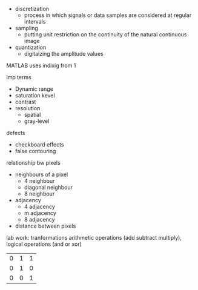 - discretization
	- process in which signals or data samples are considered at regular intervals
- sampling
	- putting unit restriction on the continuity of the natural continuous image
- quantization
	- digitaizing the amplitude values

MATLAB uses indixig from 1

imp terms
- Dynamic range
- saturation kevel
- contrast
- resolution
	- spatial
	- gray-level

defects
- checkboard effects
- false contouring

relationship bw pixels
- neighbours of a pixel
	- 4 neighbour
	- diagonal neighbour
	- 8 neighbour
- adjacency
	- 4 adjacency
	- m adjacency
	- 8 adjacency
- distance between pixels

lab work: tranformations arithmetic operations (add subtract multiply), logical operations (and or xor)

|     |     |     |
| --- | --- | --- |
| 0   | 1   | 1   |
| 0   | 1   | 0   |
| 0   | 0   | 1   |

